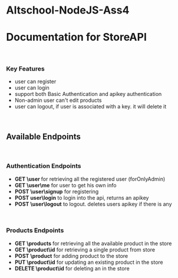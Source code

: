# Altschool-NodeJS-Ass4

  <body>
    <h1>Documentation for StoreAPI</h1>
    <br>
    <h3>Key Features</h3>
    <ul>
        <li>user can register</li>
        <li>user can login</li>
        <li>support both Basic Authentication and apikey authentication</li>
        <li>Non-admin user can't edit products </li>
        <li>user can logout, if user is associated with a key. it will delete it</li>
    </ul>
    <br>
    <h2>Available Endpoints</h2>
    <br>
    <h3>Authentication Endpoints</h3>
    <ul>
      <li>
        <b>GET \user </b> for retrieving all the registered user (forOnlyAdmin)
      </li>
      <li><b>GET \user\me</b> for user to get his own info</li>
      <li><b>POST \user\signup</b> for registering</li>
      <li><b>POST user\login</b> to login into the api, returns an apikey</li>
      <li><b>POST \user\logout</b> to logout. deletes users apikey if there is any</li>
    </ul>
    <br>
    <h3>Products Endpoints</h3>
    <ul>
      <li>
        <b>GET \products </b> for retrieving all the available product in the store
      </li>
      <li><b>GET \product\id</b> for retrieving a single product from store</li>
      <li><b>POST \product</b> for adding product to the store</li>
      <li><b>PUT \product\id</b> for updating an existing product in the store</li>
      <li><b>DELETE \product\id</b> for deleting an in the store</li>
    </ul>
  </body>
